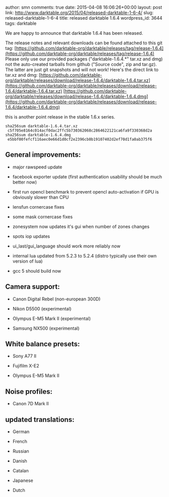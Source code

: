 author: smn
comments: true
date: 2015-04-08 16:06:26+00:00
layout: post
link: http://www.darktable.org/2015/04/released-darktable-1-6-4/
slug: released-darktable-1-6-4
title: released darktable 1.6.4
wordpress_id: 3644
tags: darktable

We are happy to announce that darktable 1.6.4 has been released.

The release notes and relevant downloads can be found attached to this git tag:
[https://github.com/darktable-org/darktable/releases/tag/release-1.6.4](https://github.com/darktable-org/darktable/releases/tag/release-1.6.4)
Please only use our provided packages ("darktable-1.6.4.*" tar.xz and dmg) not the auto-created tarballs from github ("Source code", zip and tar.gz). The latter are just git snapshots and will not work! Here's the direct link to tar.xz and dmg:
[https://github.com/darktable-org/darktable/releases/download/release-1.6.4/darktable-1.6.4.tar.xz](https://github.com/darktable-org/darktable/releases/download/release-1.6.4/darktable-1.6.4.tar.xz)
[https://github.com/darktable-org/darktable/releases/download/release-1.6.4/darktable-1.6.4.dmg](https://github.com/darktable-org/darktable/releases/download/release-1.6.4/darktable-1.6.4.dmg)

this is another point release in the stable 1.6.x series.

    
    sha256sum darktable-1.6.4.tar.xz
     c5f705e8164c014acf0dac2ffc5b730362068c2864622121ca6fa9f330368d2a
    sha256sum darktable-1.6.4.dmg
     e5bbf00fefcf116aec0e66d1d0cf2e2396cb0b19107402d2ef70d1fa0ab375f6
    




## General improvements:





	
  * major rawspeed update

	
  * facebook exporter update (first authentication usability should be much better now)

	
  * first run opencl benchmark to prevent opencl auto-activation if GPU is obviously slower than CPU

	
  * lensfun cornercase fixes

	
  * some mask cornercase fixes

	
  * zonesystem now updates it's gui when number of zones changes

	
  * spots iop updates

	
  * ui_last/gui_language should work more reliably now

	
  * internal lua updated from 5.2.3 to 5.2.4 (distro typically use their own version of lua)

	
  * gcc 5 should build now




## Camera support:





	
  * Canon Digital Rebel (non-european 300D)

	
  * Nikon D5500 (experimental)

	
  * Olympus E-M5 Mark II (experimental)

	
  * Samsung NX500 (experimental)




## White balance presets:





	
  * Sony A77 II

	
  * Fujifilm X-E2

	
  * Olympus E-M5 Mark II




## Noise profiles:





	
  * Canon 7D Mark II




## updated translations:





	
  * German

	
  * French

	
  * Russian

	
  * Danish

	
  * Catalan

	
  * Japanese

	
  * Dutch



